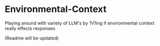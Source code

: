 # Environmental-Context
Playing around with variety of LLM's by 1V1ing if environmental context really effects responses

(Readme will be updated)
